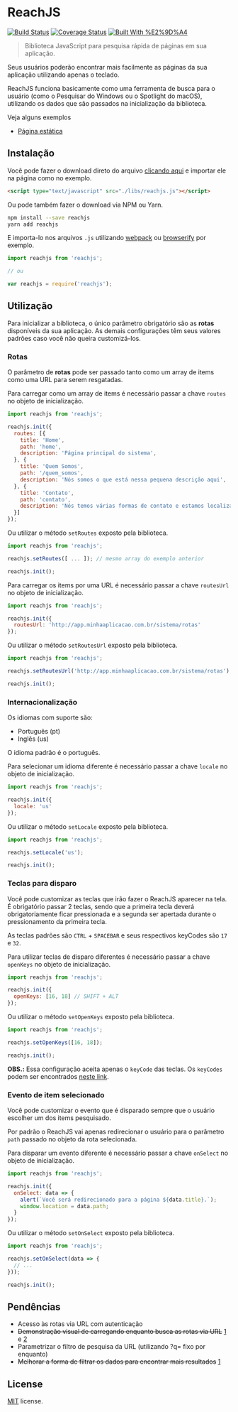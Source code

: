 # ReachJS

[![Build Status](https://travis-ci.org/helderdiin/reachjs.svg?branch=master)](https://travis-ci.org/helderdiin/reachjs)
[![Coverage Status](https://coveralls.io/repos/github/helderdiin/reachjs/badge.svg?branch=master)](https://coveralls.io/github/helderdiin/reachjs?branch=master)
[![Built With %E2%9D%A4](https://img.shields.io/badge/built%20with-%E2%9D%A4-red.svg)](https://github.com/helderdiin/reachjs)

> Biblioteca JavaScript para pesquisa rápida de páginas em sua aplicação.

Seus usuários poderão encontrar mais facilmente as páginas da sua aplicação utilizando apenas o teclado.

ReachJS funciona basicamente como uma ferramenta de busca para o usuário (como o Pesquisar do Windows ou o Spotlight do macOS), utilizando os dados que são passados na inicialização da biblioteca.

Veja alguns exemplos

* [Página estática](https://helderdiin.github.io/reachjs/static/index.html "Exemplo página estática")

## Instalação

Você pode fazer o download direto do arquivo [clicando aqui](https://raw.githubusercontent.com/helderdiin/reachjs/master/dist/reachjs.js "Link direto para o arquivo reachjs.js") e importar ele na página como no exemplo.

``` html
<script type="text/javascript" src="./libs/reachjs.js"></script>
```

Ou pode também fazer o download via NPM ou Yarn.

``` bash
npm install --save reachjs
yarn add reachjs
```

E importa-lo nos arquivos `.js` utilizando [webpack](https://webpack.github.io/ "webpack module bundler") ou [browserify](http://browserify.org/ "browserify") por exemplo.

``` javascript
import reachjs from 'reachjs';

// ou

var reachjs = require('reachjs');
```

## Utilização

Para inicializar a biblioteca, o único parâmetro obrigatório são as **rotas** disponíveis da sua aplicação. As demais configurações têm seus valores padrões caso você não queira customizá-los.

### Rotas

O parâmetro de **rotas** pode ser passado tanto como um array de items como uma URL para serem resgatadas.

Para carregar como um array de items é necessário passar a chave `routes` no objeto de inicialização.

``` javascript
import reachjs from 'reachjs';

reachjs.init({
  routes: [{
    title: 'Home',
    path: 'home',
    description: 'Página principal do sistema',
  }, {
    title: 'Quem Somos',
    path: '/quem_somos',
    description: 'Nós somos o que está nessa pequena descrição aqui',
  }, {
    title: 'Contato',
    path: 'contato',
    description: 'Nós temos várias formas de contato e estamos localizados nesse lugar aqui bem bacana :)',
  }]
});
```

Ou utilizar o método `setRoutes` exposto pela biblioteca.

``` javascript
import reachjs from 'reachjs';

reachjs.setRoutes([ ... ]); // mesmo array do exemplo anterior

reachjs.init();
```

Para carregar os items por uma URL é necessário passar a chave `routesUrl` no objeto de inicialização.

``` javascript
import reachjs from 'reachjs';

reachjs.init({
  routesUrl: 'http://app.minhaaplicacao.com.br/sistema/rotas'
});
```

Ou utilizar o método `setRoutesUrl` exposto pela biblioteca.

``` javascript
import reachjs from 'reachjs';

reachjs.setRoutesUrl('http://app.minhaaplicacao.com.br/sistema/rotas');

reachjs.init();
```

### Internacionalização

Os idiomas com suporte são:

* Português (pt)
* Inglês (us)

O idioma padrão é o português.

Para selecionar um idioma diferente é necessário passar a chave `locale` no objeto de inicialização.

``` javascript
import reachjs from 'reachjs';

reachjs.init({
  locale: 'us'
});
```

Ou utilizar o método `setLocale` exposto pela biblioteca.

``` javascript
import reachjs from 'reachjs';

reachjs.setLocale('us');

reachjs.init();
```

### Teclas para disparo

Você pode customizar as teclas que irão fazer o ReachJS aparecer na tela. É obrigatório passar 2 teclas, sendo que a primeira tecla deverá obrigatoriamente ficar pressionada e a segunda ser apertada durante o pressionamento da primeira tecla.

As teclas padrões são `CTRL` + `SPACEBAR` e seus respectivos keyCodes são `17` e `32`.

Para utilizar teclas de disparo diferentes é necessário passar a chave `openKeys` no objeto de inicialização.

``` javascript
import reachjs from 'reachjs';

reachjs.init({
  openKeys: [16, 18] // SHIFT + ALT
});
```

Ou utilizar o método `setOpenKeys` exposto pela biblioteca.

``` javascript
import reachjs from 'reachjs';

reachjs.setOpenKeys([16, 18]);

reachjs.init();
```

**OBS.:** Essa configuração aceita apenas o `keyCode` das teclas. Os `keyCodes` podem ser encontrados [neste link](http://keycode.info/ "Link para site de keyCodes").

### Evento de item selecionado

Você pode customizar o evento que é disparado sempre que o usuário escolher um dos items pesquisado.

Por padrão o ReachJS vai apenas redirecionar o usuário para o parâmetro `path` passado no objeto da rota selecionada.

Para disparar um evento diferente é necessário passar a chave `onSelect` no objeto de inicialização.

``` javascript
import reachjs from 'reachjs';

reachjs.init({
  onSelect: data => {
    alert(`Você será redirecionado para a página ${data.title}.`);
    window.location = data.path;
  }
});
```

Ou utilizar o método `setOnSelect` exposto pela biblioteca.

``` javascript
import reachjs from 'reachjs';

reachjs.setOnSelect(data => {
  // ...
}));

reachjs.init();
```

## Pendências

* Acesso às rotas via URL com autenticação
* ~~Demonstração visual de carregando enquanto busca as rotas via URL~~ [1](https://github.com/helderdiin/reachjs/commit/9a84a28c52e4f974e824871b898e33c93070367c) e [2](https://github.com/helderdiin/reachjs/commit/6785f6894871cc84ea4c848af58fa2c9d1e14ae0)
* Parametrizar o filtro de pesquisa da URL (utilizando ?q= fixo por enquanto)
* ~~Melhorar a forma de filtrar os dados para encontrar mais resultados~~ [1](https://github.com/helderdiin/reachjs/commit/c60eb4087dc95780225d960a31a6c9d492890120)

## License

[MIT](https://github.com/helderdiin/reachjs/blob/master/LICENSE "MIT") license.
